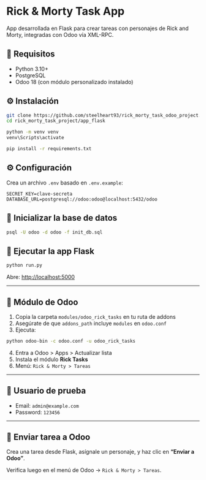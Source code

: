 # Rick & Morty Task App

App desarrollada en Flask para crear tareas con personajes de Rick and Morty, integradas con Odoo vía XML-RPC.

## 🔧 Requisitos

- Python 3.10+
- PostgreSQL
- Odoo 18 (con módulo personalizado instalado)

## ⚙️ Instalación

```bash
git clone https://github.com/steelheart93/rick_morty_task_odoo_project.git
cd rick_morty_task_project/app_flask

python -m venv venv
venv\Scripts\activate

pip install -r requirements.txt
```

## ⚙️ Configuración

Crea un archivo `.env` basado en `.env.example`:

```
SECRET_KEY=clave-secreta
DATABASE_URL=postgresql://odoo:odoo@localhost:5432/odoo
```

## 🧱 Inicializar la base de datos

```bash
psql -U odoo -d odoo -f init_db.sql
```

## 🚀 Ejecutar la app Flask

```bash
python run.py
```

Abre: [http://localhost:5000](http://localhost:5000)

---

## 🧩 Módulo de Odoo

1. Copia la carpeta `modules/odoo_rick_tasks` en tu ruta de addons
2. Asegúrate de que `addons_path` incluye `modules` en `odoo.conf`
3. Ejecuta:

```bash
python odoo-bin -c odoo.conf -u odoo_rick_tasks
```

4. Entra a Odoo > Apps > Actualizar lista
5. Instala el módulo **Rick Tasks**
6. Menú: `Rick & Morty > Tareas`

---

## 👤 Usuario de prueba

- Email: `admin@example.com`
- Password: `123456`

---

## 📌 Enviar tarea a Odoo

Crea una tarea desde Flask, asígnale un personaje, y haz clic en **“Enviar a Odoo”**.

Verifica luego en el menú de Odoo → `Rick & Morty > Tareas`.
